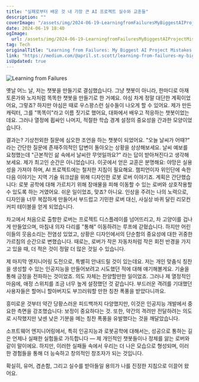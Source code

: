 ```yaml
---
title: "실패로부터 배운 것 내 가장 큰 AI 프로젝트 실수와 교훈들"
description: ""
coverImage: "/assets/img/2024-06-19-LearningfromFailuresMyBiggestAIProjectMistakesandTakeaways_0.png"
date: 2024-06-19 18:40
ogImage: 
  url: /assets/img/2024-06-19-LearningfromFailuresMyBiggestAIProjectMistakesandTakeaways_0.png
tag: Tech
originalTitle: "Learning from Failures: My Biggest AI Project Mistakes and Takeaways"
link: "https://medium.com/@april.st.scott/learning-from-failures-my-biggest-ai-project-mistakes-and-takeaways-59eb92c4d4df"
isUpdated: true
---
```






![Learning from Failures](/assets/img/2024-06-19-LearningfromFailuresMyBiggestAIProjectMistakesandTakeaways_0.png)

옛날 어느 날, 저는 챗봇을 만들기로 결심했습니다. 그냥 챗봇이 아니라, 한마디로 아재토론가와 노자처럼 똑똑한 챗봇을 만들기로 한 거예요. 야심 차게 정말 대단한 계획이었어요, 그렇죠? 하지만 야심은 때로 우스꽝스런 실수들이 나오게 할 수 있어요. 제가 만든 캐릭터, 그를 "똑똑이"라고 이름 짓기로 했어요, 대화에서 배우고 적응하는 챗봇이었는데요. 그러나 열정에 휩싸인 나머지, 적절한 학습 경계 설정의 중요성을 간과한 모양이었습니다.

결과는? 기상천외한 질문에 심오한 조언을 하는 챗봇이 되었어요. "오늘 날씨가 어때?" 라는 간단한 질문에 존재주의적인 답변이 돌아오는 상황을 상상해보세요. 날씨 예보를 요청했는데 "근본적인 삶 속에서 날씨란 무엇일까요?" 라는 답이 받아쳐진다고 생각해보세요. 제가 최고인 순간은 아니었습니다. 이곳에서 얻은 교훈은 분명해요: 야망은 실용성을 가져야 하며, AI 프로젝트에는 철저한 지침이 필요해요. 챔피언이자 위인단에 속한 다음 이야기는 지역 기술 워크샵을 위해 디자인한 로봇 로버 이야기죠. 계획은 간단했습니다: 로봇 공학에 대해 가르치기 위해 장애물을 피해 이동할 수 있는 로버와 상호작용할 수 있도록 하는 거였어요. 쉬운 일이었죠, 맞죠? 아니요. 인상을 주려는 나의 노력으로, 디자인을 너무 복잡하게 만들어서 부드럽고 기민한 로버 대신, 사실상 바퀴 달린 리모컨 커피 테이블을 얻게 되었습니다.

<div class="content-ad"></div>

차고에서 처음으로 출항한 로버는 프로젝트 디스플레이를 넘어뜨리고, 차 고양이를 겁나게 만들었으며, 마침내 의자 다리를 "통해" 이동하려는 루프에 갇혔습니다. 하지만 어린이들의 웃음소리는 전염성 있었고, 상황은 디자인에서의 단순함의 중요성에 대한 귀중한 가르침의 순간으로 변했습니다. 때로는, 로버가 작은 자동차처럼 작은 회전 반경을 가지고 있을 때, 더 적은 것이 정말 더 많은 것일 수 있습니다.

제 마지막 엔지니어링 도전으로, 특별히 안내드릴 것이 있는데요. 저는 개인 맞춤식 칭찬을 생성할 수 있는 인공지능을 만들어보려고 시도했던 적에 대해 얘기해볼게요. 기술을 통해 긍정을 전파하는 것이었죠. 의도 자체는 찬양할만한 일이었죠. 그러나 제 열정적인 마음에, 애정 스위치를 조금 너무 높게 설정했던 것 같습니다. 부드러운 격려를 기대했던 사용자들은 할머니 할아버지도 부끄러워할 만한 칭찬 폭풍을 받았다니까요.

흥미로운 것부터 약간 당황스러운 피드백까지 다양했지만, 이것은 인공지능 개발에서 중요한 측면을 강조했습니다: 보정이 중요하다는 것. 또한, 약간의 격려만 전달하려는 의도로 시작했지만 낮센 낮은 기분을 메는 칭찬 폭풍을 유발했다는 것을 깨달았습니다.

소프트웨어 엔지니어링에서, 특히 인공지능과 로봇공학에 대해서는, 성공으로 통하는 길은 언제나 실패한 실험들로 가득합니다 — 제 개인적인 챗봇들이나 정체를 앓는 로버와 같이 말이에요. 하지만, 이러한 실패들 속에서 우리는 더 나은 모습으로 형성되며, 이러한 경험들을 통해 더 능숙하고 창의적인 창조자가 되는 것입니다.

<div class="content-ad"></div>

확실히, 유머, 겸손함, 그리고 실수를 받아들일 용의가 나를 진정한 지침으로 이끌어 왔어요.